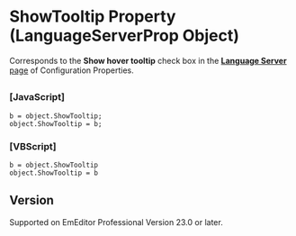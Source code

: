 # ShowTooltip Property (LanguageServerProp Object)

Corresponds to the **Show hover tooltip** check box in the [**Language Server** page](../../dlg/properties/language_server/index) of Configuration Properties.

## 

### \[JavaScript\]

```
b = object.ShowTooltip;
object.ShowTooltip = b;
```

### \[VBScript\]

```
b = object.ShowTooltip
object.ShowTooltip = b
```

## Version

Supported on EmEditor Professional Version 23.0 or later.
